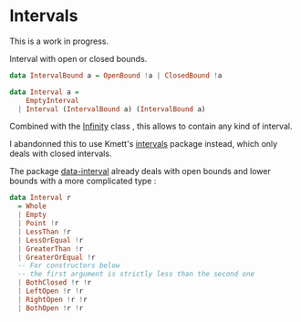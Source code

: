 # Intervals

This is a work in progress.

Interval with open or closed bounds.

```haskell
data IntervalBound a = OpenBound !a | ClosedBound !a

data Interval a =
    EmptyInterval
  | Interval (IntervalBound a) (IntervalBound a)
```

Combined with the [Infinity](https://github.com/AliceRixte/infinity-class) class , this allows to contain any kind of interval.


I abandonned this to use Kmett's [intervals](https://hackage.haskell.org/package/intervals) package instead, which only deals with closed intervals.

The package [data-interval](https://hackage.haskell.org/package/data-interval) already deals with open bounds and lower bounds with a more complicated type :

```haskell
data Interval r
  = Whole
  | Empty
  | Point !r
  | LessThan !r
  | LessOrEqual !r
  | GreaterThan !r
  | GreaterOrEqual !r
  -- For constructors below
  -- the first argument is strictly less than the second one
  | BothClosed !r !r
  | LeftOpen !r !r
  | RightOpen !r !r
  | BothOpen !r !r
```
